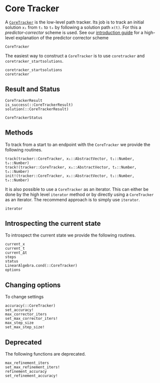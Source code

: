 # Core Tracker

A [`CoreTracker`](@ref) is the low-level path tracker. Its job is to track an initial solution
`x₁` from `t₁` to `t₀` by following a solution path ``x(t)``. For this a *predictor-corrector* scheme is used.
See our [introduction guide](https://www.juliahomotopycontinuation.org/guides/introduction/#tracking-solution-paths)
for a high-level explanation of the predictor corrector scheme


```@docs
CoreTracker
```

The easiest way to construct a `CoreTracker` is to use `coretracker` and `coretracker_startsolutions`.
```@docs
coretracker_startsolutions
coretracker
```

## Result and Status
```@docs
CoreTrackerResult
is_success(::CoreTrackerResult)
solution(::CoreTrackerResult)
```

```@docs
CoreTrackerStatus
```

## Methods
To track from a start to an endpoint with the `CoreTracker` we provide the following
routines.
```@docs
track(tracker::CoreTracker, x₁::AbstractVector, t₁::Number, t₀::Number)
track!(tracker::CoreTracker, x₁::AbstractVector, t₁::Number, t₀::Number)
init!(tracker::CoreTracker, x₁::AbstractVector, t₁::Number, t₀::Number)
```

It is also possible to use a `CoreTracker` as an iterator. This can either
be done by the high level `iterator` method or by directly using a `CoreTracker`
as an iterator. The recommend approach is to simply use `iterator`.
```@docs
iterator
```

## Introspecting the current state
To introspect the current state we provide the following routines.
```@docs
current_x
current_t
current_Δt
steps
status
LinearAlgebra.cond(::CoreTracker)
options
```

## Changing options
To change settings
```@docs
accuracy(::CoreTracker)
set_accuracy!
max_corrector_iters
set_max_corrector_iters!
max_step_size
set_max_step_size!
```

## Deprecated

The following functions are deprecated.
```@docs
max_refinement_iters
set_max_refinement_iters!
refinement_accuracy
set_refinement_accuracy!
```
